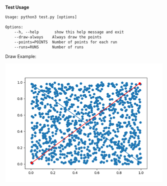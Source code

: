 **Test Usage**



```shell
Usage: python3 test.py [options]

Options:
	--h, --help       show this help message and exit
	--draw-always    Always draw the points
	--points=POINTS  Number of points for each run
	--runs=RUNS      Number of runs
```





Draw Example:

![Fu](Figure_1.png)
